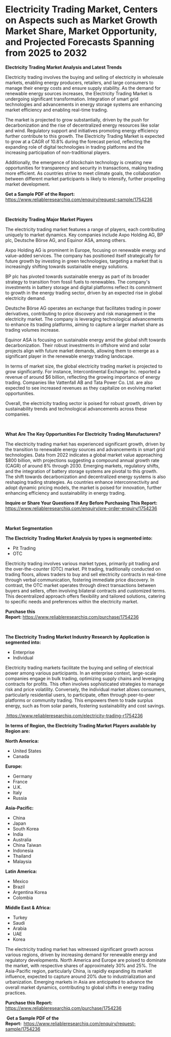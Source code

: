 <p><h1>Electricity Trading Market, Centers on Aspects such as Market Growth Market Share, Market Opportunity, and Projected Forecasts Spanning from 2025 to 2032</h1></p><p><strong>Electricity Trading Market Analysis and Latest Trends</strong></p>
<p><p>Electricity trading involves the buying and selling of electricity in wholesale markets, enabling energy producers, retailers, and large consumers to manage their energy costs and ensure supply stability. As the demand for renewable energy sources increases, the Electricity Trading Market is undergoing significant transformation. Integration of smart grid technologies and advancements in energy storage systems are enhancing market efficiency and enabling real-time trading.</p><p>The market is projected to grow substantially, driven by the push for decarbonization and the rise of decentralized energy resources like solar and wind. Regulatory support and initiatives promoting energy efficiency further contribute to this growth. The Electricity Trading Market is expected to grow at a CAGR of 10.8% during the forecast period, reflecting the expanding role of digital technologies in trading platforms and the increasing participation of non-traditional players.</p><p>Additionally, the emergence of blockchain technology is creating new opportunities for transparency and security in transactions, making trading more efficient. As countries strive to meet climate goals, the collaboration between different market participants is likely to intensify, further propelling market development.</p></p>
<p><strong>Get a Sample PDF of the Report:&nbsp;</strong> <a href="https://www.reliableresearchiq.com/enquiry/request-sample/1754236?utm_campaign=2325&utm_medium=2&utm_source=Github&utm_content=ia&utm_term=20042025&utm_id=electricity-trading">https://www.reliableresearchiq.com/enquiry/request-sample/1754236</a></p>
<p>&nbsp;</p>
<p><strong>Electricity Trading Major Market Players</strong></p>
<p><p>The electricity trading market features a range of players, each contributing uniquely to market dynamics. Key companies include Axpo Holding AG, BP plc, Deutsche Börse AG, and Equinor ASA, among others. </p><p>Axpo Holding AG is prominent in Europe, focusing on renewable energy and value-added services. The company has positioned itself strategically for future growth by investing in green technologies, targeting a market that is increasingly shifting towards sustainable energy solutions.</p><p>BP plc has pivoted towards sustainable energy as part of its broader strategy to transition from fossil fuels to renewables. The company's investments in battery storage and digital platforms reflect its commitment to growth in the energy trading sector, driven by an expected rise in global electricity demand.</p><p>Deutsche Börse AG operates an exchange that facilitates trading in power derivatives, contributing to price discovery and risk management in the electricity market. The company is leveraging technological advancements to enhance its trading platforms, aiming to capture a larger market share as trading volumes increase.</p><p>Equinor ASA is focusing on sustainable energy amid the global shift towards decarbonization. Their robust investments in offshore wind and solar projects align with future market demands, allowing them to emerge as a significant player in the renewable energy trading landscape.</p><p>In terms of market size, the global electricity trading market is projected to grow significantly. For instance, Intercontinental Exchange Inc. reported a revenue of around $6 billion, reflecting the growing importance of energy trading. Companies like Vattenfall AB and Tata Power Co. Ltd. are also expected to see increased revenues as they capitalize on evolving market opportunities.</p><p>Overall, the electricity trading sector is poised for robust growth, driven by sustainability trends and technological advancements across these companies.</p></p>
<p>&nbsp;</p>
<p><strong>What Are The Key Opportunities For Electricity Trading Manufacturers?</strong></p>
<p><p>The electricity trading market has experienced significant growth, driven by the transition to renewable energy sources and advancements in smart grid technologies. Data from 2022 indicates a global market value approaching $800 billion, with projections suggesting a compound annual growth rate (CAGR) of around 8% through 2030. Emerging markets, regulatory shifts, and the integration of battery storage systems are pivotal to this growth. The shift towards decarbonization and decentralized energy systems is also reshaping trading strategies. As countries enhance interconnectivity and adopt dynamic pricing models, the market is poised for innovation, further enhancing efficiency and sustainability in energy trading.</p></p>
<p><strong>Inquire or Share Your Questions If Any Before Purchasing This Report:</strong> <a href="https://www.reliableresearchiq.com/enquiry/pre-order-enquiry/1754236?utm_campaign=2325&utm_medium=2&utm_source=Github&utm_content=ia&utm_term=20042025&utm_id=electricity-trading">https://www.reliableresearchiq.com/enquiry/pre-order-enquiry/1754236</a></p>
<p>&nbsp;</p>
<p><strong>Market Segmentation</strong></p>
<p><strong>The Electricity Trading Market Analysis by types is segmented into:</strong></p>
<p><ul><li>Pit Trading</li><li>OTC</li></ul></p>
<p><p>Electricity trading involves various market types, primarily pit trading and the over-the-counter (OTC) market. Pit trading, traditionally conducted on trading floors, allows traders to buy and sell electricity contracts in real-time through verbal communication, fostering immediate price discovery. In contrast, the OTC market operates through direct transactions between buyers and sellers, often involving bilateral contracts and customized terms. This decentralized approach offers flexibility and tailored solutions, catering to specific needs and preferences within the electricity market.</p></p>
<p><strong>Purchase this Report:&nbsp;</strong><a href="https://www.reliableresearchiq.com/purchase/1754236?utm_campaign=2325&utm_medium=2&utm_source=Github&utm_content=ia&utm_term=20042025&utm_id=electricity-trading">https://www.reliableresearchiq.com/purchase/1754236</a></p>
<p>&nbsp;</p>
<p><strong>The Electricity Trading Market Industry Research by Application is segmented into:</strong></p>
<p><ul><li>Enterprise</li><li>Individual</li></ul></p>
<p><p>Electricity trading markets facilitate the buying and selling of electrical power among various participants. In an enterprise context, large-scale companies engage in bulk trading, optimizing supply chains and leveraging contracts for profits. This often involves sophisticated strategies to manage risk and price volatility. Conversely, the individual market allows consumers, particularly residential users, to participate, often through peer-to-peer platforms or community trading. This empowers them to trade surplus energy, such as from solar panels, fostering sustainability and cost savings.</p></p>
<p><a href="https://www.reliableresearchiq.com/electricity-trading-r1754236?utm_campaign=2325&utm_medium=2&utm_source=Github&utm_content=ia&utm_term=20042025&utm_id=electricity-trading">&nbsp;https://www.reliableresearchiq.com/electricity-trading-r1754236</a></p>
<p><strong>In terms of Region, the Electricity Trading Market Players available by Region are:</strong></p>
<p>
    <p> <strong> North America: </strong>
        <ul>
            <li>United States</li>
            <li>Canada</li>
        </ul>
        </p> 
    <p> <strong> Europe: </strong>
        <ul>
            <li>Germany</li>
            <li>France</li>
            <li>U.K.</li>
            <li>Italy</li>
            <li>Russia</li>
        </ul>
        </p> 
    <p> <strong> Asia-Pacific: </strong>
        <ul>
            <li>China</li>
            <li>Japan</li>
            <li>South Korea</li>
            <li>India</li>
            <li>Australia</li>
            <li>China Taiwan</li>
            <li>Indonesia</li>
            <li>Thailand</li>
            <li>Malaysia</li>
        </ul>
        </p> 
    <p> <strong> Latin America: </strong>
        <ul>
            <li>Mexico</li>
            <li>Brazil</li>
            <li>Argentina Korea</li>
            <li>Colombia</li>
        </ul>
        </p> 
    <p> <strong> Middle East & Africa: </strong>
        <ul>
            <li>Turkey</li>
            <li>Saudi</li>
            <li>Arabia</li>
            <li>UAE</li>
            <li>Korea</li>
        </ul>
    </p>
    </p>
<p><p>The electricity trading market has witnessed significant growth across various regions, driven by increasing demand for renewable energy and regulatory developments. North America and Europe are poised to dominate the market, with respective shares of approximately 30% and 25%. The Asia-Pacific region, particularly China, is rapidly expanding its market influence, expected to capture around 20% due to industrialization and urbanization. Emerging markets in Asia are anticipated to advance the overall market dynamics, contributing to global shifts in energy trading practices.</p></p>
<p><strong>Purchase this Report: </strong><a href="https://www.reliableresearchiq.com/purchase/1754236?utm_campaign=2325&utm_medium=2&utm_source=Github&utm_content=ia&utm_term=20042025&utm_id=electricity-trading">https://www.reliableresearchiq.com/purchase/1754236</a></p>
<p>&nbsp;<strong>Get a Sample PDF of the Report:&nbsp;&nbsp;</strong><a href="https://www.reliableresearchiq.com/enquiry/request-sample/1754236?utm_campaign=2325&utm_medium=2&utm_source=Github&utm_content=ia&utm_term=20042025&utm_id=electricity-trading">https://www.reliableresearchiq.com/enquiry/request-sample/1754236</a></p>
<p><strong></strong></p>
<p><p></p><p></p><p></p></p>